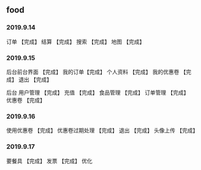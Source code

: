 ## food 

### 2019.9.14
订单  【完成】
结算  【完成】
搜索  【完成】
地图  【完成】

### 2019.9.15
后台前台界面  【完成】
我的订单【完成】
个人资料 【完成】
我的优惠卷 【完成】
退出  【完成】

后台 
   用户管理 【完成】
   充值  【完成】
   食品管理 【完成】
   订单管理 【完成】  
   优惠卷   【完成】

### 2019.9.16
使用优惠卷   【完成】
优惠卷过期处理   【完成】
退出  【完成】
头像上传 【完成】

### 2019.9.17
要餐具  【完成】
发票    【完成】
优化     
